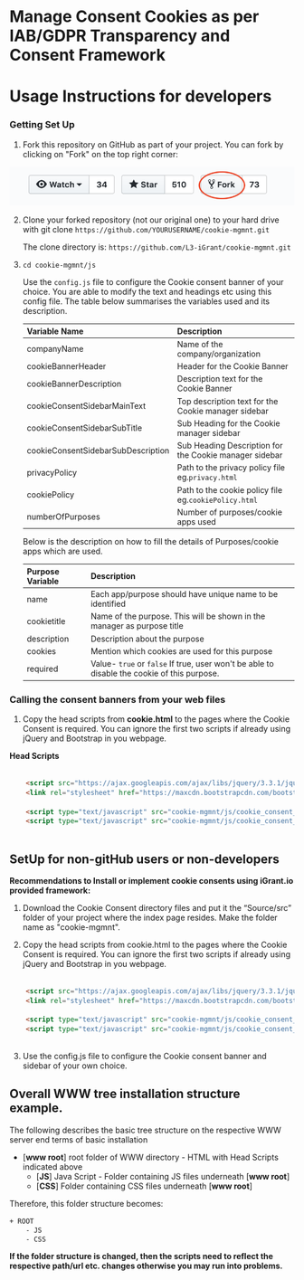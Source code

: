 # Manage Consent Cookies as per IAB/GDPR Transparency and Consent Framework

# Usage Instructions for developers

### Getting Set Up

1. Fork this repository on GitHub as part of your project. You can fork by clicking on "Fork" on the top right corner:

![](githubfork.png)

2. Clone your forked repository (not our original one) to your hard drive with git clone `https://github.com/YOURUSERNAME/cookie-mgmnt.git` 
   
   The clone directory is: 
  `https://github.com/L3-iGrant/cookie-mgmnt.git`

3. `cd cookie-mgmnt/js`
	
	Use the `config.js` file to configure the Cookie consent banner of your choice. You are able to modify the text and headings etc using this config file. The table below summarises the variables used and its description.

	| Variable Name | Description |
	|---|----|
	| companyName | Name of the company/organization |
	| cookieBannerHeader | Header for the Cookie Banner |
	| cookieBannerDescription | Description text for the Cookie Banner |
	| cookieConsentSidebarMainText| Top description text for the Cookie manager sidebar |
	| cookieConsentSidebarSubTitle| Sub Heading for the Cookie manager sidebar|
	| cookieConsentSidebarSubDescription| Sub Heading Description for the Cookie manager sidebar|
	| privacyPolicy| Path to the privacy policy file eg.`privacy.html`|
	| cookiePolicy| Path to the cookie policy file eg.`cookiePolicy.html`|
	| numberOfPurposes| Number of purposes/cookie apps used|

	Below is the description on how to fill the details of Purposes/cookie apps which are used.

	| Purpose Variable| Description |
	|---|----|
	| name | Each app/purpose should have unique name to be identified |
	| cookietitle | Name of the purpose. This will be shown in the manager as purpose title|
	| description | Description about the purpose|
	| cookies | Mention which cookies are used for this purpose|
	| required | Value- `true` or `false` If true, user won't be able to disable the cookie of this purpose.|

### Calling the consent banners from your web files

1. Copy the head scripts from **cookie.html** to the pages where the Cookie Consent is required. You can ignore the first two scripts if already using jQuery and Bootstrap in you webpage.

**Head Scripts**
```html
   	
	<script src="https://ajax.googleapis.com/ajax/libs/jquery/3.3.1/jquery.min.js"></script>
	<link rel="stylesheet" href="https://maxcdn.bootstrapcdn.com/bootstrap/3.4.0/css/bootstrap.min.css">

	<script type="text/javascript" src="cookie-mgmnt/js/cookie_consent_headtags.js"></script>
	<script type="text/javascript" src="cookie-mgmnt/js/cookie_consent_body.js"></script>
	
```

## SetUp for non-gitHub users or non-developers
**Recommendations to Install or implement cookie consents using iGrant.io provided framework:**

1. Download the Cookie Consent directory files and put it the “Source/src” folder of your project where the index page resides. Make the folder name as "cookie-mgmnt".

2. Copy the head scripts from cookie.html to the pages where the Cookie Consent is required. You can ignore the first two scripts if already using jQuery and Bootstrap in you webpage.
```html
   	
	<script src="https://ajax.googleapis.com/ajax/libs/jquery/3.3.1/jquery.min.js"></script>
	<link rel="stylesheet" href="https://maxcdn.bootstrapcdn.com/bootstrap/3.4.0/css/bootstrap.min.css">
	
	<script type="text/javascript" src="cookie-mgmnt/js/cookie_consent_headtags.js"></script>
	<script type="text/javascript" src="cookie-mgmnt/js/cookie_consent_body.js"></script>
	
```

3. Use the config.js file to configure the Cookie consent banner and sidebar of your own choice.

## Overall WWW tree installation structure example.

The following describes the basic tree structure on the respective WWW server end terms of basic installation

 - [**www root**] root folder of WWW directory - HTML with Head Scripts indicated above
	- [**JS**] Java Script - Folder containing JS files underneath [**www root**]
	- [**CSS**] Folder containing CSS files underneath [**www root**]

Therefore, this folder structure becomes:

    + ROOT
	    - JS
	    - CSS

**If the folder structure is changed, then the scripts need to reflect the respective path/url etc. changes otherwise you may run into problems.**





